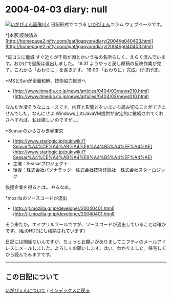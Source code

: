 2004-04-03 diary: null
=====================================================================================================
[![いがぴょん画像(小)](https://igapyon.github.io/diary/images/iga200306s.jpg "いがぴょん")](https://igapyon.github.io/diary/memo/memoigapyon.html) 日記形式でつづる [いがぴょん](https://igapyon.github.io/diary/memo/memoigapyon.html)コラム ウェブページです。

*[本家]反映済み
[http://homepage2.nifty.com/igat/igapyon/diary/2004/ig040403.html](http://homepage2.nifty.com/igat/igapyon/diary/2004/ig040403.html)

*毎コミに籠城
すぐ近くが千鳥が淵とかいう桜の名所らしく、えらく混んでいます。おかげで昼飯は遠出しました。
16:31 ようやっと戻し原稿の反映作業が完了。これから「おわりに」を書きます。
18:00 「おわりに」完成。げぼげぼ。

*MSとSunが全面和解、技術協力推進へ

* [http://www.itmedia.co.jp/news/articles/0404/03/news010.html](http://www.itmedia.co.jp/news/articles/0404/03/news010.html)

なんだか凄そうなニュースです。内容と影響とをいまいち読み切ることができませんでした。なんにせよ Windows上のJavaVM提供が安定的に継続されてくれさへすれば、私は嬉しいのですが…。

*Seasarのからさわぎ＠東京

* [http://www.starlogic.jp/pukiwiki/?Seasar%A4%CE%A4%AB%A4%E9%A4%B5%A4%EF%A4%AE](http://www.starlogic.jp/pukiwiki/?Seasar%A4%CE%A4%AB%A4%E9%A4%B5%A4%EF%A4%AE)
* 主催：Seasarプロジェクト
* 後援：株式会社パソナテック　株式会社技術評論社　株式会社スターロジック

後援企業を得るとは… やるなあ。

*mozillaのソースコードが流出

* [http://jt.mozilla.gr.jp/developer/20040401.html](http://jt.mozilla.gr.jp/developer/20040401.html)

そう来たか。エイプリルフールですが、ソースコードが流出していることは確かです。(私のHDDにも格納されています)

日記には関係ないんですが、ちょっとお願いがありましてニフティのメールアドレスにメールしました。よろしくお願いします。はい。わかりました。帰宅してから読んでみますです。


----------------------------------------------------------------------------------------------------

## この日記について
[いがぴょんについて](https://igapyon.github.io/diary/memo/memoigapyon.html) / [インデックスに戻る](https://igapyon.github.io/diary/idxall.html)
